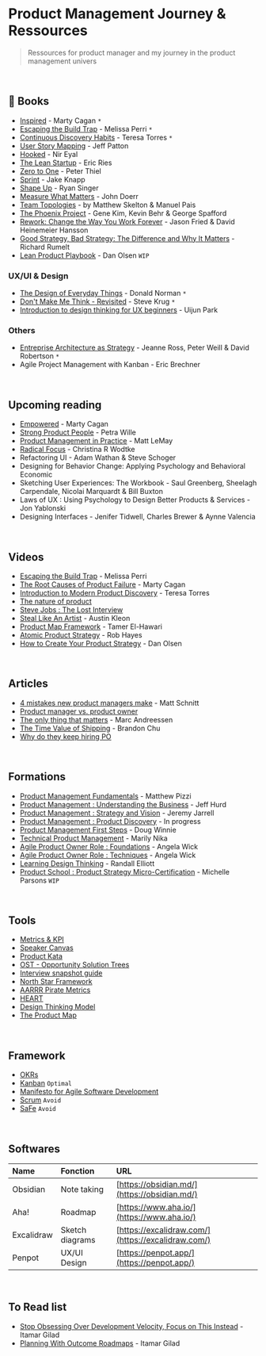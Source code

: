 # Product Management Journey & Ressources

> Ressources for product manager and my journey in the product management univers

<br>

## &#128215; Books

- [Inspired](https://amzn.to/45HBSaC) - Marty Cagan `*`
- [Escaping the Build Trap](https://amzn.to/3OCL8ad) - Melissa Perri `*`
- [Continuous Discovery Habits](https://amzn.to/3tF8G6o) - Teresa Torres `*`
- [User Story Mapping](https://amzn.to/44PptkO) -  Jeff Patton
- [Hooked](https://amzn.to/3KlvKN7) - Nir Eyal
- [The Lean Startup](https://amzn.to/3Ohzu3h) - Eric Ries
- [Zero to One](https://amzn.to/47bmG7h) - Peter Thiel
- [Sprint](https://amzn.to/3qlz83D) - Jake Knapp
- [Shape Up](https://basecamp.com/shapeup) - Ryan Singer
- [Measure What Matters](https://amzn.to/3DBTkRN) - John Doerr
- [Team Topologies](https://www.amazon.ca/Team-Topologies-Organizing-Business-Technology/dp/1942788819) - by Matthew Skelton & Manuel Pais
- [The Phoenix Project](https://www.amazon.ca/Phoenix-Project-DevOps-Helping-Business/dp/1942788290) - Gene Kim, Kevin Behr & George Spafford
- [Rework: Change the Way You Work Forever](https://basecamp.com/books/rework) - Jason Fried & David Heinemeier Hansson
- [Good Strategy, Bad Strategy: The Difference and Why It Matters](https://www.amazon.ca/Good-Strategy-Bad-Difference-Matters/dp/0307886239) - Richard Rumelt
- [Lean Product Playbook]() - Dan Olsen `WIP`

### UX/UI & Design
- [The Design of Everyday Things](https://amzn.to/3YoubUn) - Donald Norman `*`
- [Don't Make Me Think - Revisited](https://www.amazon.ca/Dont-Make-Think-Revisited-Usability/dp/0321965515) - Steve Krug `*`
- [Introduction to design thinking for UX beginners](https://www.amazon.ca/Introduction-Design-Thinking-Beginners-Experience/dp/B0BYM4LZ6Y) - Uijun Park

### Others
- [Entreprise Architecture as Strategy](https://www.amazon.ca/Enterprise-Architecture-Strategy-Foundation-Execution/dp/1591398398/ref=sr_1_1?crid=3D9P79G85WO0P&keywords=enterprise+architecture+as+strategy&qid=1708191026&s=books&sprefix=entreprise+architecture+as+strategy+%2Cstripbooks%2C59&sr=1-1) - Jeanne Ross, Peter Weill & David Robertson `*`
- Agile Project Management with Kanban - Eric Brechner

<br>

## Upcoming reading
- [Empowered]() - Marty Cagan
- [Strong Product People]() - Petra Wille
- [Product Management in Practice]() - Matt LeMay
- [Radical Focus]() - Christina R Wodtke
- Refactoring UI - Adam Wathan & Steve Schoger
- Designing for Behavior Change: Applying Psychology and Behavioral Economic
- Sketching User Experiences: The Workbook - Saul Greenberg, Sheelagh Carpendale, Nicolai Marquardt & Bill Buxton
- Laws of UX : Using Psychology to Design Better Products & Services - Jon Yablonski
- Designing Interfaces - Jenifer Tidwell, Charles Brewer & Aynne Valencia

<br>

## Videos

- [Escaping the Build Trap](https://www.youtube.com/watch?v=DmJXpI7OJuY) - Melissa Perri
- [The Root Causes of Product Failure](https://www.youtube.com/watch?v=9dccd8lihpQ) - Marty Cagan
- [Introduction to Modern Product Discovery](https://www.youtube.com/watch?v=l7-5x0ra2tc) - Teresa Torres
- [The nature of product](https://www.youtube.com/watch?v=h-KVGHoQ_98)
- [Steve Jobs : The Lost Interview](https://www.youtube.com/watch?v=TlIbRDQvAXE)
- [Steal Like An Artist](https://www.youtube.com/watch?v=oww7oB9rjgw) - Austin Kleon
- [Product Map Framework](https://www.youtube.com/watch?v=leGK_dUeUw4) - Tamer El-Hawari
- [Atomic Product Strategy](https://vimeo.com/354744389) - Rob Hayes
- [How to Create Your Product Strategy](https://www.youtube.com/watch?v=11b2JdeHoGM) - Dan Olsen

<br>

## Articles
- [4 mistakes new product managers make](https://product.hubspot.com/blog/4-mistakes-new-product-managers-make) - Matt Schnitt
- [Product manager vs. product owner](https://www.launchnotes.com/blog/product-manager-vs-product-owner)
- [The only thing that matters](https://pmarchive.com/guide_to_startups_part4.html) - Marc Andreessen
- [The Time Value of Shipping](https://blackboxofpm.com/the-time-value-of-shipping-6deaf8d7d565) - Brandon Chu
- [Why do they keep hiring PO](https://www.digitalproductjobs.com/why-do-they-keep-hiring-product-owners-and-not-product-managers-and-why-you-should-avoid-companies-that-do/#part-1projectdelivery-vs-product-companies)


<br>

## Formations
- [Product Management Fundamentals](https://www.pluralsight.com/courses/product-management-fundamentals) - Matthew Pizzi
- [Product Management : Understanding the Business](https://www.pluralsight.com/courses/product-management-understanding-business) - Jeff Hurd
- [Product Management : Strategy and Vision](https://www.pluralsight.com/courses/product-management-strategy-vision) - Jeremy Jarrell
- [Product Management : Product Discovery]() - In progress
- [Product Management First Steps]() - Doug Winnie
- [Technical Product Management]() - Marily Nika
- [Agile Product Owner Role : Foundations]() - Angela Wick
- [Agile Product Owner Role : Techniques]() - Angela Wick
- [Learning Design Thinking]() - Randall Elliott
- [Product School : Product Strategy Micro-Certification]() - Michelle Parsons `WIP`

<br>

## Tools
- [Metrics & KPI](https://github.com/robotsatan/PM-Repos/blob/main/tools/metrics.md)
- [Speaker Canvas](https://github.com/robotsatan/product-management-repository/blob/main/tools/Speaker%20Canvas.pdf)
- [Product Kata](https://melissaperri.com/blog/2015/07/22/the-product-kata)
- [OST - Opportunity Solution Trees](https://www.producttalk.org/opportunity-solution-tree/)
- [Interview snapshot guide](https://posthog.com/blog/interview-snapshot-guide)
- [North Star Framework](https://amplitude.com/blog/product-north-star-metric?ref=https://product-frameworks.com)
- [AARRR Pirate Metrics](https://www.productplan.com/glossary/aarrr-framework/)
- [HEART](https://www.productplan.com/glossary/heart-framework/)
- [Design Thinking Model](https://github.com/ProdArtisan/Product-Management-Road/blob/main/tools/Design%20Thinking%20Model.md)
- [The Product Map](https://github.com/ProdArtisan/Product-Management-Road/blob/main/tools/map.md)


<br>

## Framework

- [OKRs]()
- [Kanban]() `Optimal`
- [Manifesto for Agile Software Development](https://agilemanifesto.org/)
- [Scrum](https://scrumguides.org/index.html) `Avoid`
- [SaFe]() `Avoid`

<br>

## Softwares

| Name | Fonction | URL |
| :---- | :--- | :--- |
| Obsidian | Note taking | [https://obsidian.md/](https://obsidian.md/) |
| Aha! | Roadmap | [https://www.aha.io/](https://www.aha.io/) |
| Excalidraw | Sketch diagrams | [https://excalidraw.com/](https://excalidraw.com/) |
| Penpot | UX/UI Design | [https://penpot.app/](https://penpot.app/) |


<br>

## To Read list
- [Stop Obsessing Over Development Velocity, Focus on This Instead](https://itamargilad.com/velocity-vs-impact/) - Itamar Gilad
- [Planning With Outcome Roadmaps](https://itamargilad.com/outcome-roadmaps/) - Itamar Gilad
